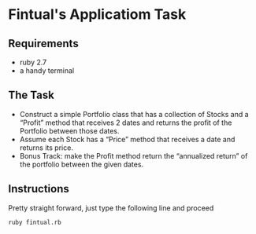 # Fintual's Applicatiom Task

## Requirements
- ruby 2.7
- a handy terminal

## The Task

- Construct a simple Portfolio class that has a collection of Stocks and a “Profit” method that receives 2 dates and returns the profit of the Portfolio between those dates.
- Assume each Stock has a “Price” method that receives a date and returns its price.
- Bonus Track: make the Profit method return the “annualized return” of the portfolio between the given dates.

## Instructions
Pretty straight forward, just type the following line and proceed 

```bash
ruby fintual.rb
```